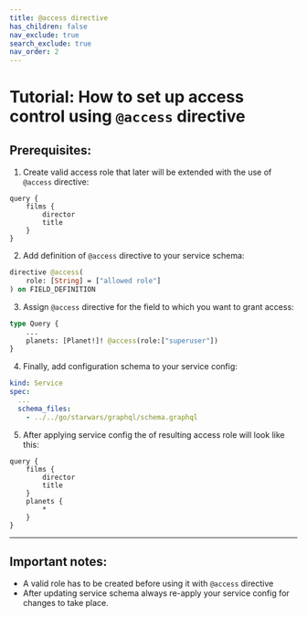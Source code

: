 ```yaml
---
title: @access directive
has_children: false
nav_exclude: true
search_exclude: true
nav_order: 2
---
```


# Tutorial: How to set up access control using `@access` directive

## Prerequisites:
1. Create valid access role that later will be extended with the use of `@access` directive:
```superuser.inigo
query {
	films {
        director
        title
    }
}
```

2. Add definition of `@access` directive to your service schema:
```schema.graphql
directive @access(
	role: [String] = ["allowed role"]
) on FIELD_DEFINITION
```

3. Assign `@access` directive for the field to which you want to grant access:
```schema.graphql
type Query {
    ...
	planets: [Planet!]! @access(role:["superuser"])
}
```

4. Finally, add configuration schema to your service config:
```service.yml
kind: Service
spec:
  ...
  schema_files:
    - ../../go/starwars/graphql/schema.graphql
```

5. After applying service config the of resulting access role will look like this:
```superuser :
query {
	films {
		director
		title
	}
	planets {
		*
	}
}
```
---

## Important notes:
* A valid role has to be created before using it with `@access` directive
* After updating service schema always re-apply your service config for changes to take place.